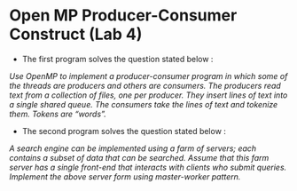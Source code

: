 # Open MP Producer-Consumer Construct (Lab 4)

* The first program solves the question stated below :

<i>Use OpenMP to implement a producer-consumer program in which
some of the threads are producers and others are consumers. The
producers read text from a collection of files, one per producer. They
insert lines of text into a single shared queue. The consumers take the
lines of text and tokenize them. Tokens are “words”.</i>

* The second program solves the question stated below :

<i> A search engine can be implemented using a farm of servers; each contains a subset of data that can be searched. Assume that this farm server has a single front-end that interacts with clients who submit queries. Implement the above server form using master-worker pattern. </i>
